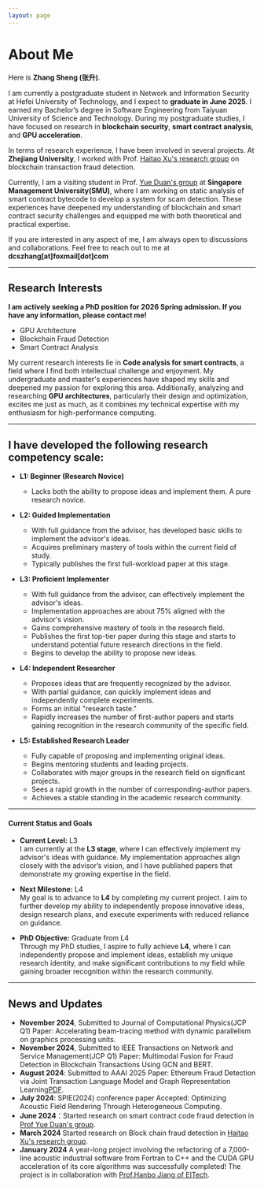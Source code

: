 ```yaml
---
layout: page
---
```


# About Me

<!-- <img src="https://caihanlin.com/caihanlin.jpg" class="floatpic"> -->

Here is **Zhang Sheng (张升)**.<br>

I am currently a postgraduate student in Network and Information Security at Hefei University of Technology, and I expect to **graduate in June 2025**. I earned my Bachelor’s degree in Software Engineering from Taiyuan University of Science and Technology. During my postgraduate studies, I have focused on research in **blockchain security**, **smart contract analysis**, and **GPU acceleration**.

In terms of research experience, I have been involved in several projects. At **Zhejiang University**, I worked with Prof. [Haitao Xu's research group](https://person.zju.edu.cn/en/haitaoxu) on blockchain transaction fraud detection. 

Currently, I am a visiting student in Prof. [Yue Duan's group](https://yueduan.github.io/) at **Singapore Management University(SMU)**, where I am working on static analysis of smart contract bytecode to develop a system for scam detection. These experiences have deepened my understanding of blockchain and smart contract security challenges and equipped me with both theoretical and practical expertise.

If you are interested in any aspect of me, I am always open to discussions and collaborations. Feel free to reach out to me at  **dcszhang[at]foxmail[dot]com**

---

## Research Interests

**I am actively seeking a PhD position for 2026 Spring admission. If you have any information, please contact me!**

- GPU Architecture
- Blockchain Fraud Detection
- Smart Contract Analysis

My current research interests lie in **Code analysis for smart contracts**, a field where I find both intellectual challenge and enjoyment. My undergraduate and master's experiences have shaped my skills and deepened my passion for exploring this area. Additionally, analyzing and researching **GPU architectures**, particularly their design and optimization, excites me just as much, as it combines my technical expertise with my enthusiasm for high-performance computing.

---

## I have developed the following research competency scale:

- **L1: Beginner (Research Novice)**  
   - Lacks both the ability to propose ideas and implement them. A pure research novice.

- **L2: Guided Implementation**  
   - With full guidance from the advisor, has developed basic skills to implement the advisor's ideas.  
   - Acquires preliminary mastery of tools within the current field of study.  
   - Typically publishes the first full-workload paper at this stage.  

- **L3: Proficient Implementer**  
   - With full guidance from the advisor, can effectively implement the advisor's ideas.  
   - Implementation approaches are about 75% aligned with the advisor's vision.  
   - Gains comprehensive mastery of tools in the research field.  
   - Publishes the first top-tier paper during this stage and starts to understand potential future research directions in the field.  
   - Begins to develop the ability to propose new ideas.

- **L4: Independent Researcher**  
   - Proposes ideas that are frequently recognized by the advisor.  
   - With partial guidance, can quickly implement ideas and independently complete experiments.  
   - Forms an initial "research taste."  
   - Rapidly increases the number of first-author papers and starts gaining recognition in the research community of the specific field.  

- **L5: Established Research Leader**  
   - Fully capable of proposing and implementing original ideas.  
   - Begins mentoring students and leading projects.  
   - Collaborates with major groups in the research field on significant projects.  
   - Sees a rapid growth in the number of corresponding-author papers.  
   - Achieves a stable standing in the academic research community.

---

#### Current Status and Goals

- **Current Level:** L3  
   I am currently at the **L3 stage**, where I can effectively implement my advisor's ideas with guidance. My implementation approaches align closely with the advisor’s vision, and I have published papers that demonstrate my growing expertise in the field.  

- **Next Milestone:** L4  
   My goal is to advance to **L4** by completing my current project. I aim to further develop my ability to independently propose innovative ideas, design research plans, and execute experiments with reduced reliance on guidance.  

- **PhD Objective:** Graduate from L4  
   Through my PhD studies, I aspire to fully achieve **L4**, where I can independently propose and implement ideas, establish my unique research identity, and make significant contributions to my field while gaining broader recognition within the research community.

---

## News and Updates

- **November 2024**, Submitted to Journal of Computational Physics(JCP Q1) Paper: Accelerating beam-tracing method with dynamic parallelism on graphics processing units.
- **November 2024**, Submitted to IEEE Transactions on Network and Service Management(JCP Q1) Paper: Multimodal Fusion for Fraud Detection in Blockchain Transactions Using GCN and BERT.
- **August 2024**: Submitted to AAAI 2025 Paper: Ethereum Fraud Detection via Joint Transaction Language Model and Graph Representation Learning[PDF](https://arxiv.org/abs/2409.07494).
- **July 2024**: SPIE(2024) conference paper Accepted: Optimizing Acoustic Field Rendering Through Heterogeneous Computing.
- **June 2024**：Started research on smart contract code fraud detection in [Prof Yue Duan's group](https://yueduan.github.io/index.html).
- **March 2024** Started research on Block chain fraud detection in [Haitao Xu's research group](https://person.zju.edu.cn/en/haitaoxu).
- **January 2024** A year-long project involving the refactoring of a 7,000-line acoustic industrial software from Fortran to C++ and the CUDA GPU acceleration of its core algorithms was successfully completed! The project is in collaboration with [Prof.Hanbo Jiang of EITech](https://www.eitech.edu.cn/?tid=32&p=teacher&lang=en).


